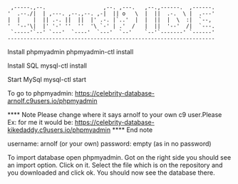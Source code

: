 
     ,-----.,--.                  ,--. ,---.   ,--.,------.  ,------.
    '  .--./|  | ,---. ,--.,--. ,-|  || o   \  |  ||  .-.  \ |  .---'
    |  |    |  || .-. ||  ||  |' .-. |`..'  |  |  ||  |  \  :|  `--, 
    '  '--'\|  |' '-' ''  ''  '\ `-' | .'  /   |  ||  '--'  /|  `---.
     `-----'`--' `---'  `----'  `---'  `--'    `--'`-------' `------'
    ----------------------------------------------------------------- 

Install phpmyadmin
phpmyadmin-ctl install

Install SQL
mysql-ctl install

Start MySql
mysql-ctl start 


To go to phpmyadmin:
https://celebrity-database-arnolf.c9users.io/phpmyadmin 

**** Note
Please change where it says arnolf to your own c9 user.Please
Ex: for me it would be:
https://celebrity-database-kikedaddy.c9users.io/phpmyadmin 
**** End note

username: arnolf (or your own)
password: empty (as in no password)

To import database open phpmyadmin. Got on the right side you should see an import option. Click on it.
Select the file which is on the repository and you downloaded and click ok. You should now see the database there.
